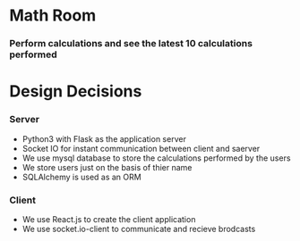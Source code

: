 
<h1> Math Room </h1>
<h3> Perform calculations and see the latest 10 calculations performed </h3>

<h1> Design Decisions </h1>

<h3> Server </h3>
<ul>
    <li> Python3 with Flask as the application server </li>
    <li> Socket IO for instant communication between client and saerver </li>
    <li> We use mysql database to store the calculations performed by the users </li>
    <li> We store users just on the basis of thier name </li>
    <li> SQLAlchemy is used as an ORM </li>
</ul>

<h3> Client </h3>

<ul>
    <li> We use React.js to create the client application </li>
    <li> We use socket.io-client to communicate and recieve brodcasts </li>
</ul>

